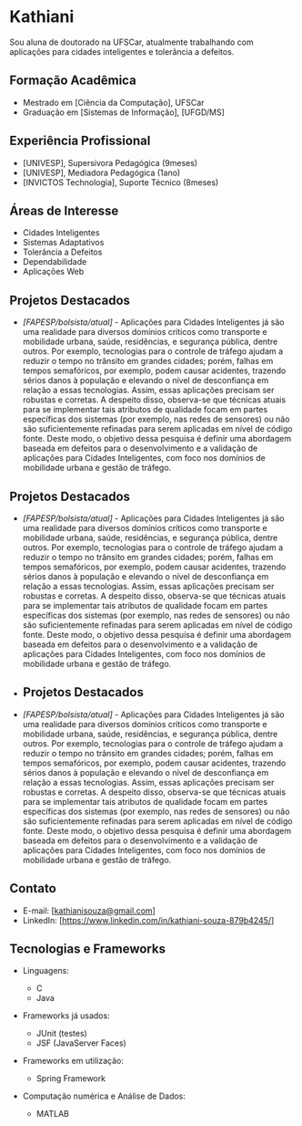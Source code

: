 
# Kathiani 

Sou aluna de doutorado na UFSCar, atualmente trabalhando com aplicações para cidades inteligentes e tolerância a defeitos.

## Formação Acadêmica
- Mestrado em [Ciência da Computação], UFSCar
- Graduação em [Sistemas de Informação], [UFGD/MS]

## Experiência Profissional
- [UNIVESP], Supersivora Pedagógica  (9meses)
- [UNIVESP], Mediadora Pedagógica  (1ano)
- [INVICTOS Technologia], Suporte Técnico (8meses)

## Áreas de Interesse
- Cidades Inteligentes
- Sistemas Adaptativos
- Tolerância a Defeitos
- Dependabilidade
- Aplicações Web

## Projetos Destacados
- *[FAPESP/bolsista/atual]* - Aplicações para Cidades Inteligentes já são uma realidade para diversos domínios críticos como transporte e mobilidade urbana, saúde, residências, e segurança pública, dentre outros. Por exemplo, tecnologias para o controle de tráfego ajudam a reduzir o tempo no trânsito em grandes cidades; porém, falhas em tempos semafóricos, por exemplo, podem causar acidentes, trazendo sérios danos à população e elevando o nível de desconfiança em relação a essas tecnologias. Assim, essas aplicações precisam ser robustas e corretas. A despeito disso, observa-se que técnicas atuais para se implementar tais atributos de qualidade focam em partes específicas dos sistemas (por exemplo, nas redes de sensores) ou não são suficientemente refinadas para serem aplicadas em nível de código fonte. Deste modo, o objetivo dessa pesquisa é definir uma abordagem baseada em defeitos para o desenvolvimento e a validação de aplicações para Cidades Inteligentes, com foco nos domínios de mobilidade urbana e gestão de tráfego.
## Projetos Destacados
- *[FAPESP/bolsista/atual]* - Aplicações para Cidades Inteligentes já são uma realidade para diversos domínios críticos como transporte e mobilidade urbana, saúde, residências, e segurança pública, dentre outros. Por exemplo, tecnologias para o controle de tráfego ajudam a reduzir o tempo no trânsito em grandes cidades; porém, falhas em tempos semafóricos, por exemplo, podem causar acidentes, trazendo sérios danos à população e elevando o nível de desconfiança em relação a essas tecnologias. Assim, essas aplicações precisam ser robustas e corretas. A despeito disso, observa-se que técnicas atuais para se implementar tais atributos de qualidade focam em partes específicas dos sistemas (por exemplo, nas redes de sensores) ou não são suficientemente refinadas para serem aplicadas em nível de código fonte. Deste modo, o objetivo dessa pesquisa é definir uma abordagem baseada em defeitos para o desenvolvimento e a validação de aplicações para Cidades Inteligentes, com foco nos domínios de mobilidade urbana e gestão de tráfego.

- ## Projetos Destacados
- *[FAPESP/bolsista/atual]* - Aplicações para Cidades Inteligentes já são uma realidade para diversos domínios críticos como transporte e mobilidade urbana, saúde, residências, e segurança pública, dentre outros. Por exemplo, tecnologias para o controle de tráfego ajudam a reduzir o tempo no trânsito em grandes cidades; porém, falhas em tempos semafóricos, por exemplo, podem causar acidentes, trazendo sérios danos à população e elevando o nível de desconfiança em relação a essas tecnologias. Assim, essas aplicações precisam ser robustas e corretas. A despeito disso, observa-se que técnicas atuais para se implementar tais atributos de qualidade focam em partes específicas dos sistemas (por exemplo, nas redes de sensores) ou não são suficientemente refinadas para serem aplicadas em nível de código fonte. Deste modo, o objetivo dessa pesquisa é definir uma abordagem baseada em defeitos para o desenvolvimento e a validação de aplicações para Cidades Inteligentes, com foco nos domínios de mobilidade urbana e gestão de tráfego.
## Contato
- E-mail: [kathianisouza@gmail.com]
- LinkedIn: [https://www.linkedin.com/in/kathiani-souza-879b4245/]

 ## Tecnologias e Frameworks
- Linguagens:
  - C
  - Java
    
- Frameworks já usados:
  - JUnit (testes)
  - JSF (JavaServer Faces)
 
- Frameworks em utilização:
  - Spring Framework
 
- Computação numérica e Análise de Dados:
  -   MATLAB


